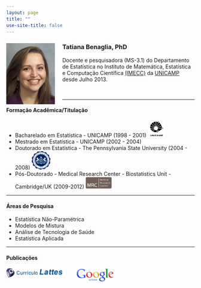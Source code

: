 ```yaml
---
layout: page
title: ""
use-site-title: false
---
```


<div class="columns-2">
<img src="/img/ProfileTatiana.jpg" style="float: left; margin-right: 20px;" width="130">

<h3>Tatiana Benaglia, PhD </h3>

Docente e pesquisadora (MS-3.1) do Departamento de Estatística no Instituto de Matemática, Estatística e Computação Científica
<a href="http://www.ime.unicamp.br">(IMECC)</a>
da <a href="http://www.unicamp.br">UNICAMP</a> desde Julho 2013.

</div>

<br />

----

#### <i class="fa fa-graduation-cap"></i> Formação Acadêmica/Titulação
- Bacharelado em Estatística - UNICAMP (1998 - 2001) <img src="/img/unicamp.png" width="45">
- Mestrado em Estatística - UNICAMP (2002 - 2004)
- Doutorado em Estatística - The Pennsylvania State University (2004 - 2008) <img src="/img/psu-logo.png" width="50">
- Pós-Doutorado - Medical Research Center - Biostatistics Unit - Cambridge/UK (2009-2012) <img src="/img/MRC-logo.jpg" width="70">

----

#### <i class="fa fa-bar-chart"></i> Áreas de Pesquisa
- Estatística Não-Paramétrica
- Modelos de Mistura
- Análise de Tecnologia de Saúde
- Estatística Aplicada

----

#### <i class="fa fa-book"></i> Publicações

<a href="http://lattes.cnpq.br/1292097563479677"><img src="/img/lattes-logo.png" title="Abrir CV Lattes" style="float: left; margin-right: 35px;"></a>
<a href="https://scholar.google.com.br/citations?user=LYV5EJgAAAAJ&hl=en"><img src="/img/Google_Scholar_logo.png" title="Abrir Google Scholar" width="100" style="float: left; margin-right: 20px;"></a>
